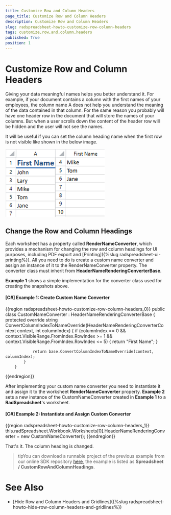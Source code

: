 ```yaml
---
title: Customize Row and Column Headers
page_title: Customize Row and Column Headers
description: Customize Row and Column Headers
slug: radspreadsheet-howto-customize-row-column-headers
tags: customize,row,and,column,headers
published: True
position: 1
---
```


# Customize Row and Column Headers



Giving your data meaningful names helps you better understand it. For example, if your document contains a column with the first names of your employees, the column name A does not help you understand the meaning of the data contained in that column. For the same reason you probably will have one header row in the document that will store the names of your columns. But when a user scrolls down the content of the header row will be hidden and the user will not see the names.
      

It will be useful if you can set the column heading name when the first row is not visible like shown in the below image.

![Rad Spreadsheet How To Customize Row and Column Headers 01](images/RadSpreadsheet_HowTo_Customize_Row_and_Column_Headers_01.png)

## Change the Row and Column Headings

Each worksheet has a property called __RenderNameConverter__, which provides a mechanism for changing the row and column headings for UI purposes, including PDF export and [Printing]({%slug radspreadsheet-ui-printing%}). All you need to do is create a custom name converter and assign an instance of it to the RenderNameConverter property. The converter class must inherit from __HeaderNameRenderingConverterBase__.
        

__Example 1__ shows a simple implementation for the converter class used for creating the snapshots above.
        

#### __[C#] Example 1: Create Custom Name Converter__

{{region radspreadsheet-howto-customize-row-column-headers_0}}
	    public class CustomNameConverter : HeaderNameRenderingConverterBase
	    {
	        protected override string ConvertColumnIndexToNameOverride(HeaderNameRenderingConverterContext context, int columnIndex)
	        {
	            if (columnIndex == 0 &&
	                context.VisibleRange.FromIndex.RowIndex >= 1 && context.VisibleRange.FromIndex.RowIndex <= 5)
	            {
	                return "First Name";
	            }
	
	            return base.ConvertColumnIndexToNameOverride(context, columnIndex);
	        }
	    }
{{endregion}}



After implementing your custom name converter you need to instantiate it and assign it to the worksheet __RenderNameConverter__ property. __Example 2__ sets a new instance of the CustomNameConverter created in __Example 1__ to a __RadSpreadsheet__'s worksheet.
        

#### __[C#] Example 2: Instantiate and Assign Custom Converter__

{{region radspreadsheet-howto-customize-row-column-headers_1}}
	            this.radSpreadsheet.Workbook.Worksheets[0].HeaderNameRenderingConverter = new CustomNameConverter();
	{{endregion}}



That's it. The column heading is changed.
        

>tipYou can download a runnable project of the previous example from our online SDK repository [here](https://github.com/telerik/xaml-sdk), the example is listed as __Spreadsheet / CustomRowAndColumnHeadings__.
          

# See Also

 * [Hide Row and Column Headers and Gridlines]({%slug radspreadsheet-howto-hide-row-column-headers-and-gridlines%})
